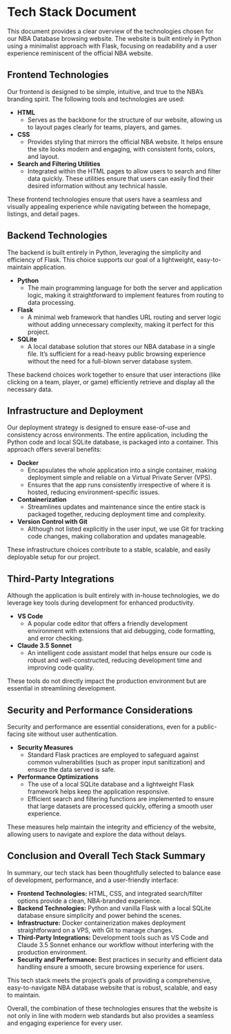 # Tech Stack Document

This document provides a clear overview of the technologies chosen for our NBA Database browsing website. The website is built entirely in Python using a minimalist approach with Flask, focusing on readability and a user experience reminiscent of the official NBA website.

## Frontend Technologies

Our frontend is designed to be simple, intuitive, and true to the NBA’s branding spirit. The following tools and technologies are used:

- **HTML**
  - Serves as the backbone for the structure of our website, allowing us to layout pages clearly for teams, players, and games.
- **CSS**
  - Provides styling that mirrors the official NBA website. It helps ensure the site looks modern and engaging, with consistent fonts, colors, and layout.
- **Search and Filtering Utilities**
  - Integrated within the HTML pages to allow users to search and filter data quickly. These utilities ensure that users can easily find their desired information without any technical hassle.

These frontend technologies ensure that users have a seamless and visually appealing experience while navigating between the homepage, listings, and detail pages.

## Backend Technologies

The backend is built entirely in Python, leveraging the simplicity and efficiency of Flask. This choice supports our goal of a lightweight, easy-to-maintain application.

- **Python**
  - The main programming language for both the server and application logic, making it straightforward to implement features from routing to data processing.
- **Flask**
  - A minimal web framework that handles URL routing and server logic without adding unnecessary complexity, making it perfect for this project.
- **SQLite**
  - A local database solution that stores our NBA database in a single file. It’s sufficient for a read-heavy public browsing experience without the need for a full-blown server database system.

These backend choices work together to ensure that user interactions (like clicking on a team, player, or game) efficiently retrieve and display all the necessary data.

## Infrastructure and Deployment

Our deployment strategy is designed to ensure ease-of-use and consistency across environments. The entire application, including the Python code and local SQLite database, is packaged into a container. This approach offers several benefits:

- **Docker**
  - Encapsulates the whole application into a single container, making deployment simple and reliable on a Virtual Private Server (VPS).
  - Ensures that the app runs consistently irrespective of where it is hosted, reducing environment-specific issues.
- **Containerization**
  - Streamlines updates and maintenance since the entire stack is packaged together, reducing deployment time and complexity.
- **Version Control with Git**
  - Although not listed explicitly in the user input, we use Git for tracking code changes, making collaboration and updates manageable.

These infrastructure choices contribute to a stable, scalable, and easily deployable setup for our project.

## Third-Party Integrations

Although the application is built entirely with in-house technologies, we do leverage key tools during development for enhanced productivity.

- **VS Code**
  - A popular code editor that offers a friendly development environment with extensions that aid debugging, code formatting, and error checking.
- **Claude 3.5 Sonnet**
  - An intelligent code assistant model that helps ensure our code is robust and well-constructed, reducing development time and improving code quality.

These tools do not directly impact the production environment but are essential in streamlining development.

## Security and Performance Considerations

Security and performance are essential considerations, even for a public-facing site without user authentication.

- **Security Measures**
  - Standard Flask practices are employed to safeguard against common vulnerabilities (such as proper input sanitization) and ensure the data served is safe.
- **Performance Optimizations**
  - The use of a local SQLite database and a lightweight Flask framework helps keep the application responsive.
  - Efficient search and filtering functions are implemented to ensure that large datasets are processed quickly, offering a smooth user experience.

These measures help maintain the integrity and efficiency of the website, allowing users to navigate and explore the data without delays.

## Conclusion and Overall Tech Stack Summary

In summary, our tech stack has been thoughtfully selected to balance ease of development, performance, and a user-friendly interface:

- **Frontend Technologies:** HTML, CSS, and integrated search/filter options provide a clean, NBA-branded experience.
- **Backend Technologies:** Python and vanilla Flask with a local SQLite database ensure simplicity and power behind the scenes.
- **Infrastructure:** Docker containerization makes deployment straightforward on a VPS, with Git to manage changes.
- **Third-Party Integrations:** Development tools such as VS Code and Claude 3.5 Sonnet enhance our workflow without interfering with the production environment.
- **Security and Performance:** Best practices in security and efficient data handling ensure a smooth, secure browsing experience for users.

This tech stack meets the project’s goals of providing a comprehensive, easy-to-navigate NBA database website that is robust, scalable, and easy to maintain.

Overall, the combination of these technologies ensures that the website is not only in line with modern web standards but also provides a seamless and engaging experience for every user.